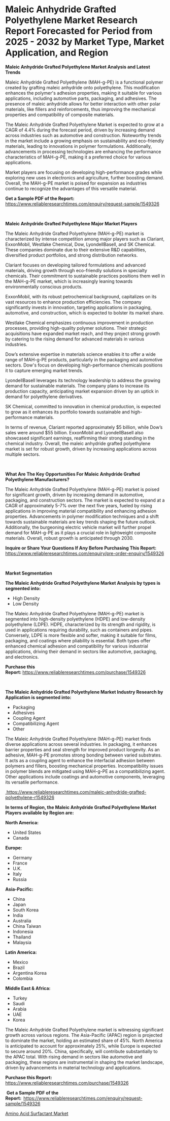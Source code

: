 <p><h1>Maleic Anhydride Grafted Polyethylene Market Research Report Forecasted for Period from 2025 -  2032 by Market Type, Market Application, and Region</h1></p><p><strong>Maleic Anhydride Grafted Polyethylene Market Analysis and Latest Trends</strong></p>
<p><p>Maleic Anhydride Grafted Polyethylene (MAH-g-PE) is a functional polymer created by grafting maleic anhydride onto polyethylene. This modification enhances the polymer's adhesion properties, making it suitable for various applications, including automotive parts, packaging, and adhesives. The presence of maleic anhydride allows for better interaction with other polar materials, like fillers and reinforcements, thus improving the mechanical properties and compatibility of composite materials.</p><p>The Maleic Anhydride Grafted Polyethylene Market is expected to grow at a CAGR of 4.4% during the forecast period, driven by increasing demand across industries such as automotive and construction. Noteworthy trends in the market include a growing emphasis on sustainability and eco-friendly materials, leading to innovations in polymer formulations. Additionally, advancements in processing technologies are enhancing the performance characteristics of MAH-g-PE, making it a preferred choice for various applications.</p><p>Market players are focusing on developing high-performance grades while exploring new uses in electronics and agriculture, further boosting demand. Overall, the MAH-g-PE market is poised for expansion as industries continue to recognize the advantages of this versatile material.</p></p>
<p><strong>Get a Sample PDF of the Report:&nbsp;</strong> <a href="https://www.reliableresearchtimes.com/enquiry/request-sample/1549326?utm_campaign=3583&utm_medium=2&utm_source=Github&utm_content=ia&utm_term=01042025&utm_id=maleic-anhydride-grafted-polyethylene">https://www.reliableresearchtimes.com/enquiry/request-sample/1549326</a></p>
<p>&nbsp;</p>
<p><strong>Maleic Anhydride Grafted Polyethylene Major Market Players</strong></p>
<p><p>The Maleic Anhydride Grafted Polyethylene (MAH-g-PE) market is characterized by intense competition among major players such as Clariant, ExxonMobil, Westlake Chemical, Dow, LyondellBasell, and SK Chemical. These companies dominate due to their extensive R&D capabilities, diversified product portfolios, and strong distribution networks.</p><p>Clariant focuses on developing tailored formulations and advanced materials, driving growth through eco-friendly solutions in specialty chemicals. Their commitment to sustainable practices positions them well in the MAH-g-PE market, which is increasingly leaning towards environmentally conscious products.</p><p>ExxonMobil, with its robust petrochemical background, capitalizes on its vast resources to enhance production efficiencies. The company significantly invests in innovation, targeting applications in packaging, automotive, and construction, which is expected to bolster its market share.</p><p>Westlake Chemical emphasizes continuous improvement in production processes, providing high-quality polymer solutions. Their strategic acquisitions have expanded market reach, and they project strong growth by catering to the rising demand for advanced materials in various industries.</p><p>Dow’s extensive expertise in materials science enables it to offer a wide range of MAH-g-PE products, particularly in the packaging and automotive sectors. Dow's focus on developing high-performance chemicals positions it to capture emerging market trends.</p><p>LyondellBasell leverages its technology leadership to address the growing demand for sustainable materials. The company plans to increase its production capacity, anticipating market expansion driven by an uptick in demand for polyethylene derivatives.</p><p>SK Chemical, committed to innovation in chemical production, is expected to grow as it enhances its portfolio towards sustainable and high-performance materials.</p><p>In terms of revenue, Clariant reported approximately $5 billion, while Dow’s sales were around $55 billion. ExxonMobil and LyondellBasell also showcased significant earnings, reaffirming their strong standing in the chemical industry. Overall, the maleic anhydride grafted polyethylene market is set for robust growth, driven by increasing applications across multiple sectors.</p></p>
<p>&nbsp;</p>
<p><strong>What Are The Key Opportunities For Maleic Anhydride Grafted Polyethylene Manufacturers?</strong></p>
<p><p>The Maleic Anhydride Grafted Polyethylene (MAH-g-PE) market is poised for significant growth, driven by increasing demand in automotive, packaging, and construction sectors. The market is expected to expand at a CAGR of approximately 5-7% over the next five years, fueled by rising applications in improving material compatibility and enhancing adhesion properties. Advancements in polymer modification techniques and a shift towards sustainable materials are key trends shaping the future outlook. Additionally, the burgeoning electric vehicle market will further propel demand for MAH-g-PE as it plays a crucial role in lightweight composite materials. Overall, robust growth is anticipated through 2030.</p></p>
<p><strong>Inquire or Share Your Questions If Any Before Purchasing This Report:</strong> <a href="https://www.reliableresearchtimes.com/enquiry/pre-order-enquiry/1549326?utm_campaign=3583&utm_medium=2&utm_source=Github&utm_content=ia&utm_term=01042025&utm_id=maleic-anhydride-grafted-polyethylene">https://www.reliableresearchtimes.com/enquiry/pre-order-enquiry/1549326</a></p>
<p>&nbsp;</p>
<p><strong>Market Segmentation</strong></p>
<p><strong>The Maleic Anhydride Grafted Polyethylene Market Analysis by types is segmented into:</strong></p>
<p><ul><li>High Density</li><li>Low Density</li></ul></p>
<p><p>The Maleic Anhydride Grafted Polyethylene (MAH-g-PE) market is segmented into high-density polyethylene (HDPE) and low-density polyethylene (LDPE). HDPE, characterized by its strength and rigidity, is used in applications requiring durability, such as containers and pipes. Conversely, LDPE is more flexible and softer, making it suitable for films, packaging, and coatings where pliability is essential. Both types offer enhanced chemical adhesion and compatibility for various industrial applications, driving their demand in sectors like automotive, packaging, and electronics.</p></p>
<p><strong>Purchase this Report:&nbsp;</strong><a href="https://www.reliableresearchtimes.com/purchase/1549326?utm_campaign=3583&utm_medium=2&utm_source=Github&utm_content=ia&utm_term=01042025&utm_id=maleic-anhydride-grafted-polyethylene">https://www.reliableresearchtimes.com/purchase/1549326</a></p>
<p>&nbsp;</p>
<p><strong>The Maleic Anhydride Grafted Polyethylene Market Industry Research by Application is segmented into:</strong></p>
<p><ul><li>Packaging</li><li>Adhesives</li><li>Coupling Agent</li><li>Compatibilizing Agent</li><li>Other</li></ul></p>
<p><p>The Maleic Anhydride Grafted Polyethylene (MAH-g-PE) market finds diverse applications across several industries. In packaging, it enhances barrier properties and seal strength for improved product longevity. As an adhesive, MAH-g-PE promotes strong bonding between varied substrates. It acts as a coupling agent to enhance the interfacial adhesion between polymers and fillers, boosting mechanical properties. Incompatibility issues in polymer blends are mitigated using MAH-g-PE as a compatibilizing agent. Other applications include coatings and automotive components, leveraging its versatile performance.</p></p>
<p><a href="https://www.reliableresearchtimes.com/maleic-anhydride-grafted-polyethylene-r1549326?utm_campaign=3583&utm_medium=2&utm_source=Github&utm_content=ia&utm_term=01042025&utm_id=maleic-anhydride-grafted-polyethylene">&nbsp;https://www.reliableresearchtimes.com/maleic-anhydride-grafted-polyethylene-r1549326</a></p>
<p><strong>In terms of Region, the Maleic Anhydride Grafted Polyethylene Market Players available by Region are:</strong></p>
<p>
    <p> <strong> North America: </strong>
        <ul>
            <li>United States</li>
            <li>Canada</li>
        </ul>
        </p> 
    <p> <strong> Europe: </strong>
        <ul>
            <li>Germany</li>
            <li>France</li>
            <li>U.K.</li>
            <li>Italy</li>
            <li>Russia</li>
        </ul>
        </p> 
    <p> <strong> Asia-Pacific: </strong>
        <ul>
            <li>China</li>
            <li>Japan</li>
            <li>South Korea</li>
            <li>India</li>
            <li>Australia</li>
            <li>China Taiwan</li>
            <li>Indonesia</li>
            <li>Thailand</li>
            <li>Malaysia</li>
        </ul>
        </p> 
    <p> <strong> Latin America: </strong>
        <ul>
            <li>Mexico</li>
            <li>Brazil</li>
            <li>Argentina Korea</li>
            <li>Colombia</li>
        </ul>
        </p> 
    <p> <strong> Middle East & Africa: </strong>
        <ul>
            <li>Turkey</li>
            <li>Saudi</li>
            <li>Arabia</li>
            <li>UAE</li>
            <li>Korea</li>
        </ul>
    </p>
    </p>
<p><p>The Maleic Anhydride Grafted Polyethylene market is witnessing significant growth across various regions. The Asia-Pacific (APAC) region is projected to dominate the market, holding an estimated share of 45%. North America is anticipated to account for approximately 25%, while Europe is expected to secure around 20%. China, specifically, will contribute substantially to the APAC total. With rising demand in sectors like automotive and packaging, these regions are instrumental in shaping the market landscape, driven by advancements in material technology and applications.</p></p>
<p><strong>Purchase this Report: </strong><a href="https://www.reliableresearchtimes.com/purchase/1549326?utm_campaign=3583&utm_medium=2&utm_source=Github&utm_content=ia&utm_term=01042025&utm_id=maleic-anhydride-grafted-polyethylene">https://www.reliableresearchtimes.com/purchase/1549326</a></p>
<p>&nbsp;<strong>Get a Sample PDF of the Report:&nbsp;&nbsp;</strong><a href="https://www.reliableresearchtimes.com/enquiry/request-sample/1549326?utm_campaign=3583&utm_medium=2&utm_source=Github&utm_content=ia&utm_term=01042025&utm_id=maleic-anhydride-grafted-polyethylene">https://www.reliableresearchtimes.com/enquiry/request-sample/1549326</a></p>
<p><strong></strong></p>
<p><p><a href="https://github.com/lecaneidreks/Market-Research-Report-List-1/blob/main/amino-acid-surfactant-market.md?utm_campaign=3583&utm_medium=2&utm_source=Github&utm_content=ia&utm_term=01042025&utm_id=maleic-anhydride-grafted-polyethylene">Amino Acid Surfactant Market</a></p></p>